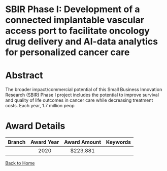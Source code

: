 
SBIR Phase I: Development of a connected implantable vascular access port to facilitate oncology drug delivery and AI-data analytics for personalized cancer care
=================================================================================================================================================================

# Abstract


The broader impact/commercial potential of this Small Business Innovation Research (SBIR) Phase I project includes the potential to improve survival and quality of life outcomes in cancer care while decreasing treatment costs. Each year, 1.7 million peop  

# Award Details

|Branch|Award Year|Award Amount|Keywords|
| :---: | :---: | :---: | :---: |
||2020|$223,881||
  
  


[Back to Home](https://github.com/chrischow/dod_sbir_awards#621)